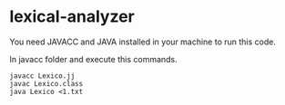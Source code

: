 # lexical-analyzer

You need JAVACC and JAVA installed in your machine to run this code.

In javacc folder and execute this commands.
```
javacc Lexico.jj
javac Lexico.class
java Lexico <1.txt
```
